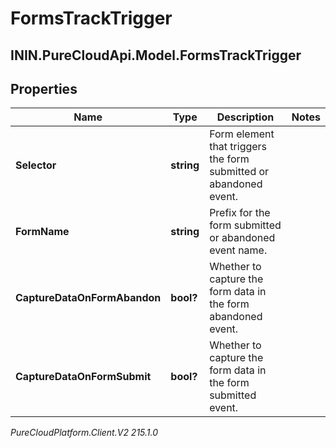 # FormsTrackTrigger

## ININ.PureCloudApi.Model.FormsTrackTrigger

## Properties

|Name | Type | Description | Notes|
|------------ | ------------- | ------------- | -------------|
| **Selector** | **string** | Form element that triggers the form submitted or abandoned event. | |
| **FormName** | **string** | Prefix for the form submitted or abandoned event name. | |
| **CaptureDataOnFormAbandon** | **bool?** | Whether to capture the form data in the form abandoned event. | |
| **CaptureDataOnFormSubmit** | **bool?** | Whether to capture the form data in the form submitted event. | |



_PureCloudPlatform.Client.V2 215.1.0_
